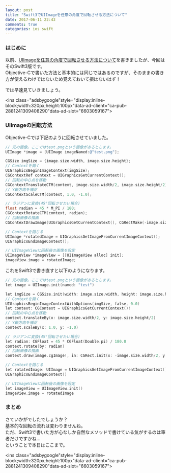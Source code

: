 ```yaml
---
layout: post
title: "Swift3でUIImageを任意の角度で回転させる方法について"
date: 2017-06-11 22:43
comments: true
categories: ios swift
---
```


### はじめに
以前、[UIImageを任意の角度で回転させる方法について](http://grandbig.github.io/blog/2014/03/13/uiimagerotate/)を書きましたが、今回はそのSwift3版です。  
Objective-Cで書いた方法と基本的には同じではあるのですが、そのままの書き方が使えるわけではないため覚えておいて損はないはず！  

では早速見ていきましょう。  

<script async src="//pagead2.googlesyndication.com/pagead/js/adsbygoogle.js"></script>
<ins class="adsbygoogle"style="display:inline-block;width:320px;height:100px"data-ad-client="ca-pub-2881241309408290"data-ad-slot="6603059167"></ins>
<script>
(adsbygoogle = window.adsbygoogle || []).push({});
</script>

<!-- more -->

### UIImageの回転方法
Objective-Cでは下記のように回転させていました。  

```objective-c
// 元の画像。ここではtest.pngという画像があるとします。
UIImage *image = [UIImage imageNamed:@"test.png"];

CGSize imgSize = {image.size.width, image.size.height};
// Contextを開く
UIGraphicsBeginImageContext(imgSize);
CGContextRef context = UIGraphicsGetCurrentContext();
// 回転の中心点を移動
CGContextTranslateCTM(context, image.size.width/2, image.size.height/2);
// Y軸方向を補正
CGContextScaleCTM(context, 1.0, -1.0);

// ラジアンに変換(45°回転させたい場合)
float radian = 45 * M_PI / 180;
CGContextRotateCTM(context, radian);
// 回転画像の描画
CGContextDrawImage(UIGraphicsGetCurrentContext(), CGRectMake(-image.size.width/2, -image.size.height/2, image.size.width, image.size.height), image.CGImage);

// Contextを閉じる
UIImage *rotatedImage = UIGraphicsGetImageFromCurrentImageContext();
UIGraphicsEndImageContext();

// UIImageViewに回転後の画像を設定
UIImageView *imageView = [[UIImageView alloc] init];
imageView.image = rotatedImage;
```

これをSwift3で書き直すと以下のようになります。  

```objective-c
// 元の画像。ここではtest.pngという画像があるとします。
let image = UIImage.init(named: "test")

let imgSize = CGSize.init(width: image.size.width, height: image.size.height)
// Contextを開く
UIGraphicsBeginImageContextWithOptions(imgSize, false, 0.0)
let context: CGContext = UIGraphicsGetCurrentContext()!
// 回転の中心点を移動
context.translateBy(x: image.size.width/2, y: image.size.height/2)
// Y軸方向を補正
context.scaleBy(x: 1.0, y: -1.0)

// ラジアンに変換(45°回転させたい場合)
let radian: CGFloat = 45 * CGFloat(Double.pi) / 180.0
context.rotate(by: radian)
// 回転画像の描画
context.draw(image.cgImage!, in: CGRect.init(x: -image.size.width/2, y: -image.size.height/2, width: image.size.width, height: image.size.height))

// Contextを閉じる
let rotatedImage: UIImage = UIGraphicsGetImageFromCurrentImageContext()!
UIGraphicsEndImageContext()

// UIImageViewに回転後の画像を設定
let imageView = UIImageView.init()
imageView.image = rotatedImage
```

### まとめ
さていかがでしたでしょうか？  
基本的な回転の流れは変わりませんね。  
ただ、Swift3で書いた方が心なしか自然なメソッドで書けている気がするのは筆者だけですかね...  
ということで本日はここまで。  

<script async src="//pagead2.googlesyndication.com/pagead/js/adsbygoogle.js"></script>
<ins class="adsbygoogle"style="display:inline-block;width:320px;height:100px"data-ad-client="ca-pub-2881241309408290"data-ad-slot="6603059167"></ins>
<script>
(adsbygoogle = window.adsbygoogle || []).push({});
</script>
